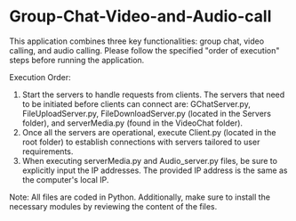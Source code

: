 # Group-Chat-Video-and-Audio-call
This application combines three key functionalities: group chat, video calling, and audio calling. Please follow the specified "order of execution" steps before running the application.

Execution Order:

1. Start the servers to handle requests from clients. The servers that need to be initiated before clients can connect are: GChatServer.py, FileUploadServer.py, FileDownloadServer.py (located in the Servers folder), and serverMedia.py (found in the VideoChat folder).
2. Once all the servers are operational, execute Client.py (located in the root folder) to establish connections with servers tailored to user requirements.
3. When executing serverMedia.py and Audio_server.py files, be sure to explicitly input the IP addresses. The provided IP address is the same as the computer's local IP.

Note: All files are coded in Python. Additionally, make sure to install the necessary modules by reviewing the content of the files.

